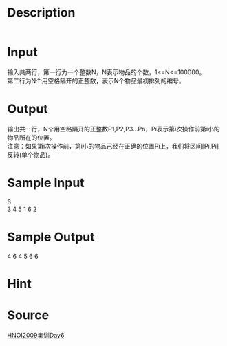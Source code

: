 
# Description

<div class="content"><p><img border="0" src="/source/bzoj/1552/img/aHR0cHM6Ly9seWRzeS5jb20vSnVkZ2VPbmxpbmUvaW1hZ2VzLzE1NTIuanBn.jpg" alt=""/></p></div>

# Input

<div class="content"><div>输入共两行，第一行为一个整数N，N表示物品的个数，1&lt;=N&lt;=100000。</div>
<div>第二行为N个用空格隔开的正整数，表示N个物品最初排列的编号。</div></div>

# Output

<div class="content"><div>输出共一行，N个用空格隔开的正整数P1,P2,P3…Pn，Pi表示第i次操作前第i小的物品所在的位置。 </div>
<div>注意：如果第i次操作前，第i小的物品己经在正确的位置Pi上，我们将区间[Pi,Pi]反转(单个物品)。</div></div>

# Sample Input

<div class="content"><span class="sampledata">6<br/>
3 4 5 1 6 2</span></div>

# Sample Output

<div class="content"><span class="sampledata">4 6 4 5 6 6</span></div>

# Hint

<div class="content"><p></p></div>

# Source

<div class="content"><p><a href="problemset.php?search=HNOI2009集训Day6">HNOI2009集训Day6</a></p></div>

